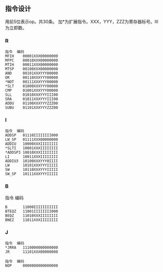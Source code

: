 ## 指令设计
用前5位表示op。共30条。 
加*为扩展指令。XXX，YYY，ZZZ为寄存器标号。III为立即数。 

### R

	指令	编码
	MFIH	00001XXX00000000
	MFPC	00010XXX00000000
	MTIH	00011XXX00000000
	MTSP	00100XXX00000000
	AND		00101XXXYYY00000
	OR		00110XXXYYY00000
	*NOT	00111XXXYYY00000
	*SLT	01000XXXYYY00000
	CMP		01001XXXYYY00000
	SLL		01010XXXYYYIII00
	SRA		01011XXXYYYIII00
	ADDU	01100XXXYYYZZZ00
	SUBU	01101XXXYYYZZZ00

### I

	指令	编码
	ADDSP	01110IIIIIIII000
	LW_SP	01111XXX00000000
	ADDIU	10000XXXIIIIIIII
	*SLTI	10001XXXIIIIIIII
	*ADDSP3	10010XXXIIIIIIII
	LI		10011XXXIIIIIIII
	ADDIU3	10100XXXYYY0IIII
	LW		10101XXXYYYIIIII
	SW		10110XXXYYYIIIII
	SW_SP	10111XXXYYYIIIII

### B
指令	编码

	B		11000IIIIIIIIIII
	BTEQZ	11001IIIIIIII000
	BEQZ	11010XXXIIIIIIII
	BNEZ	11011XXXIIIIIIII

### J

	指令	编码
	*JRRA	1110000000000000
	JR		11101XXX00000000

	指令	编码
	NOP		0000000000000000
